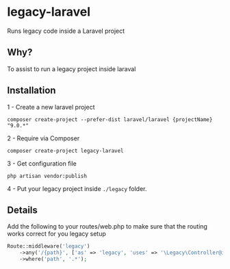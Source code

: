 # legacy-laravel
Runs legacy code inside a Laravel project

## Why?
To assist to run a legacy project inside laraval

## Installation

1 - Create a new laravel project

```shell
composer create-project --prefer-dist laravel/laravel {projectName} "9.0.*"
```

2 - Require via Composer

```shell
composer create-project legacy-laravel
```

3 - Get configuration file 
```shell
php artisan vendor:publish
```

4 - Put your legacy project inside `./legacy` folder.

## Details

Add the following to your routes/web.php to make sure that the routing works correct for you legacy setup

```php
Route::middleware('legacy')
    ->any('/{path}', ['as' => 'legacy', 'uses' => '\Legacy\Controller@index'])
    ->where('path', '.*');
```
